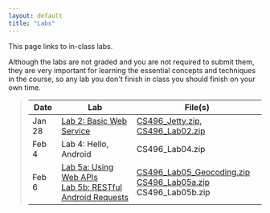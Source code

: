 ```yaml
---
layout: default
title: "Labs"
---
```


This page links to in-class labs.

Although the labs are not graded and you are not required to submit them, they are very important for learning the essential concepts and techniques in the course, so any lab you don't finish in class you should finish on your own time.

> Date | Lab | File(s)
> ---- | --- | -------
> Jan 28 | [Lab 2: Basic Web Service](lab02.html) | [CS496\_Jetty.zip](../assign/CS496_Jetty.zip), [CS496\_Lab02.zip](CS496_Lab02.zip)
> Feb 4 | Lab 4: Hello, Android | CS496\_Lab04.zip
> Feb 6 | [Lab 5a: Using Web APIs](lab05a.html) <br /> [Lab 5b: RESTful Android Requests](lab05b.html) | [CS496\_Lab05\_Geocoding.zip](CS496_Lab05_Geocoding) <br /> [CS496\_Lab05a.zip](CS496_Lab05a.zip) <br /> CS496\_Lab05b.zip
